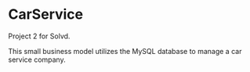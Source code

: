 # CarService
Project 2 for Solvd.

This small business model utilizes the MySQL database to manage a car service company.
